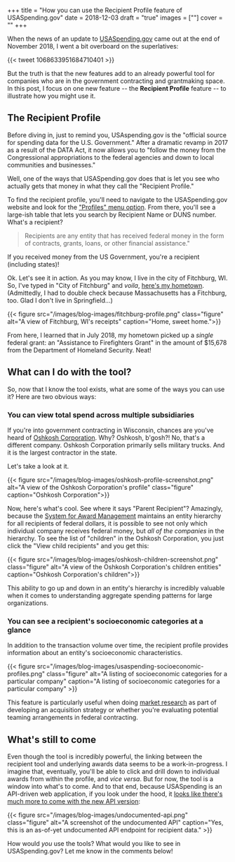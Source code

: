 +++
title = "How you can use the Recipient Profile feature of USASpending.gov"
date = 2018-12-03
draft = "true"
images = [""]
cover = ""
+++

When the news of an update to [USASpending.gov](https://usaspending.gov) came out at the end of November 2018, I went a bit overboard on the superlatives:

{{< tweet 1068633951684710401 >}}

But the truth is that the new features add to an already powerful tool for companies who are in the government contracting and grantmaking space. In this post, I focus on one new feature -- the **Recipient Profile** feature -- to illustrate how you might use it.

## The Recipient Profile

Before diving in, just to remind you, USAspending.gov is the "official source for spending data for the U.S. Government." After a dramatic revamp in 2017 as a result of the DATA Act, it now allows you to "follow the money from the Congressional appropriations to the federal agencies and down to local communities and businesses."

Well, one of the ways that USASpending.gov does that is let you see who actually gets that money in what they call the "Recipient Profile."

To find the recipient profile, you'll need to navigate to the USASpending.gov website and look for the ["Profiles" menu option](https://www.usaspending.gov/#/recipient). From there, you'll see a large-ish table that lets you search by Recipient Name or DUNS number. What's a recipient?

> Recipients are any entity that has received federal money in the form of contracts, grants, loans, or other financial assistance."

If you received money from the US Government, you're a recipient (including states)!

Ok. Let's see it in action. As you may know, I live in the city of Fitchburg, WI. So, I've typed in "City of Fitchburg" and _voila_, [here's my hometown](https://www.usaspending.gov/#/recipient/d31faaaa-ac82-ca1a-59f6-8e8e48665195-P). (Admittedly, I had to double check because Massachusetts has a Fitchburg, too. Glad I don't live in Springfield...)

{{< figure src="/images/blog-images/fitchburg-profile.png" class="figure" alt="A view of Fitchburg, WI's receipts" caption="Home, sweet home.">}}

From here, I learned that in July 2018, my hometown picked up a _single_ federal grant: an "Assistance to Firefighters Grant" in the amount of $15,678 from the Department of Homeland Security. Neat!

## What can I do with the tool?

So, now that I know the tool exists, what are some of the ways you can use it? Here are two obvious ways:

### You can view total spend across multiple subsidiaries

If you're into government contracting in Wisconsin, chances are you've heard of [Oshkosh Corporation](https://www.usaspending.gov/#/recipient/d9fe644d-d231-ccfe-f705-66f86c48f5f6-P). Why? Oshkosh, b'gosh?! No, that's a different company. Oshkosh Corporation primarily sells military trucks. And it is the largest contractor in the state.

Let's take a look at it.

{{< figure src="/images/blog-images/oshkosh-profile-screenshot.png" alt="A view of the Oshkosh Corporation's profile" class="figure" caption="Oshkosh Corporation">}}

Now, here's what's cool. See where it says "Parent Recipient"? Amazingly, because the [System for Award Management](https://sam.gov) maintains an entity hierarchy for all recipients of federal dollars, it is possible to see not only which individual company receives federal money, but _all of the companies_ in the hierarchy. To see the list of "children" in the Oshkosh Corporation, you just click the "View child recipients" and you get this:

{{< figure src="/images/blog-images/oshkosh-children-screenshot.png" class="figure" alt="A view of the Oshkosh Corporation's children entities" caption="Oshkosh Corporation's children">}}

This ability to go up and down in an entity's hierarchy is incredibly valuable when it comes to understanding aggregate spending patterns for large organizations.

### You can see a recipient's socioeconomic categories at a glance

In addition to the transaction volume over time, the recipient profile provides information about an entity's socioeconomic characteristics.

{{< figure src="/images/blog-images/usaspending-socioeconomic-profiles.png" class="figure" alt="A listing of socioeconomic categories for a particular company" caption="A listing of socioeconomic categories for a particular company" >}}

This feature is particularly useful when doing [market research](/blog/pricing-market-research/) as part of developing an acquisition strategy or whether you're evaluating potential teaming arrangements in federal contracting.

## What's still to come

Even though the tool is incredibly powerful, the linking between the recipient tool and underlying awards data seems to be a work-in-progress. I imagine that, eventually, you'll be able to click and drill down to individual awards from within the profile, and _vice versa_. But for now, the tool is a window into what's to come. And to that end, because USASpending is an API-driven web application, if you look under the hood, it [looks like there's much more to come with the new API version](https://api.usaspending.gov/api/v2/recipient/duns/d9fe644d-d231-ccfe-f705-66f86c48f5f6-P/?year=all):

{{< figure src="/images/blog-images/undocumented-api.png" class="figure" alt="A screenshot of the undocumented API" caption="Yes, this is an as-of-yet undocumented API endpoint for recipient data." >}}

How would *you* use the tools? What would you like to see in USASpending.gov? Let me know in the comments below!
